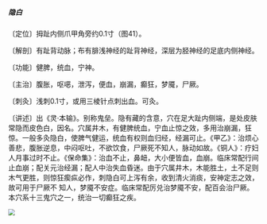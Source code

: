 ##### 隐白

〔定位〕拇趾内侧爪甲角旁约0.1寸（图41）。

〔解剖〕有趾背动脉；布有腓浅神经的趾背神经，深层为胫神经的足底内侧神经。

〔功能〕健脾，统血，宁神。

〔主治〕腹胀，呕𫫇，泄泻，便血，崩漏，癫狂，梦魇，尸厥。

〔刺灸〕浅刺0.1寸，或用三棱针点刺出血。可灸。

〔讲述〕出《灵·本输》。别称鬼垒。隐有藏的含意，穴在足大趾内侧端，是处皮肤常隐而皮色白，因名。穴属井木，有健脾统血，宁血止惊之效，多用治崩漏，狂惊。一般多灸隐白，使脾气健运，统血有权则血归经，经漏可止。《甲乙》：治烦心善悲，腹胀逆息，中闷呕吐，不欲饮食，尸厥死不知人，脉动如故。《铜人》：疗妇人月事过时不止。《保命集》：治血不止，鼻衄，大小便皆血，血崩。临床常配行间止血崩；配关元治经漏；配人中治失血昏迷。由于穴属井木，木能胜土，土不足则木气更胜，则惊狂瘈疭必作，刺隐白可上泻有余，收到清火消痰，安神定志之效，故可用于尸厥不 知人，梦魇不安症。临床常配厉兑治梦魇不安，配百会治尸厥。本穴系十三鬼穴之一，统治一切癫狂之疾。

<img src="img/图41.jpg" style="zoom:80%;" />
